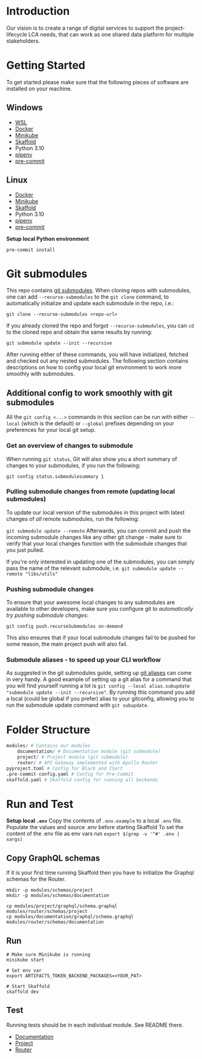# Introduction 
Our vision is to create a range of digital services to support the project-lifecycle LCA needs, 
that can work as one shared data platform for multiple stakeholders.

# Getting Started
To get started please make sure that the following pieces of software are installed on your machine.

## Windows
* [WSL](https://docs.microsoft.com/en-us/windows/wsl/install-win10)
* [Docker](https://docs.docker.com/desktop/windows/install/)
* [Minikube](https://minikube.sigs.k8s.io/docs/start/)
* [Skaffold](https://skaffold.dev/docs/install/#standalone-binary)
* Python 3.10
* [pipenv](https://pipenv.pypa.io/en/latest/#install-pipenv-today)
* [pre-commit](https://pre-commit.com/#installation)

## Linux
* [Docker](https://docs.docker.com/engine/install/ubuntu/)
* [Minikube](https://minikube.sigs.k8s.io/docs/start/)
* [Skaffold](https://skaffold.dev/docs/install/#standalone-binary)
* Python 3.10
* [pipenv](https://pipenv.pypa.io/en/latest/#install-pipenv-today)
* [pre-commit](https://pre-commit.com/#installation)


**Setup local Python environment**
```shell
pre-commit install
```

# Git submodules

This repo contains [git submodules](https://git-scm.com/book/en/v2/Git-Tools-Submodules). When cloning repos with submodules, one can add `--recurse-submodules` to the `git clone` command, to automatically initialize and update each submodule in the repo, i.e.:

`git clone --recurse-submodules <repo-url>`

If you already cloned the repo and forgot `--recurse-submodules`, you can `cd` to the cloned repo and obtain the same results by running:

`git submodule update --init --recursive`

After running either of these commands, you will have initialized, fetched and checked out any nested submodules. The following section contains descriptions on how to config your local git environment to work more smoothly with submodules.

## Additional config to work smoothly with git submodules
All the `git config <...>` commands in this section can be run with either `--local` (which is the default) or `--global` prefixes depending on your preferences for your local git setup.

### Get an overview of changes to submodule
When running `git status`, Git will also show you a short summary of changes to your submodules, if you run the following:

`git config status.submodulesummary 1`

### Pulling submodule changes from remote (updating local submodules)
To update our local version of the submodules in this project with latest changes of *all* remote submodules, run the following:

`git submodule update --remote`
Afterwards, you can commit and push the incoming submodule changes like any other git change - make sure to verify that your local changes function with the submodule changes that you just pulled.

If you're only interested in updating one of the submodules, you can simply pass the name of the relevant submodule, i.e. `git submodule update --remote "libs/utils"`

### Pushing submodule changes
To ensure that your awesome local changes to any submodules are available to other developers, make sure you configure git to _automatically try pushing submodule changes_:

`git config push.recurseSubmodules on-demand`

This also ensures that if your local submodule changes fail to be pushed for some reason, the main project push will also fail.

### Submodule aliases - to speed up your CLI workflow

As suggested in the git submodules guide, setting up [git aliases](https://git-scm.com/book/en/v2/Git-Tools-Submodules#:~:text=may%20be%20useful.-,Useful%20Aliases,-You%20may%20want) can come in very handy. A good example of setting up a git alias for a command that you will find yourself running a lot is `git config --local alias.subupdate "submodule update --init --recursive"`. By running this command you add a local (could be global if you prefer) alias to your gitconfig, allowing you to run the submodule update command with `git subupdate`.

# Folder Structure
```python
modules/ # Contains our modules
    documentation/ # Documentation module (git submodule)
    project/ # Project module (git submodule)
    router/ # API Gateway implemented with Apollo Router
pyproject.toml # Config for Black and ISort
.pre-commit-config.yaml # Config for Pre-Commit
skaffold.yaml # Skaffold config for running all backends
```

# Run and Test

**Setup local `.env`**
Copy the contents of `.env.example` to a local `.env` file.
Populate the values and source .env before starting Skaffold
To set the content of the .env file as env vars run `export $(grep -v '^#' .env | xargs)`

## Copy GraphQL schemas
If it is your first time running Skaffold then you have to initialize the Graphql schemas for the Router.
```shell
mkdir -p modules/schemas/project
mkdir -p modules/schemas/documentation

cp modules/project/graphql/schema.graphql modules/router/schemas/project
cp modules/documentation/graphql/schema.graphql modules/router/schemas/documentation

```
## Run
```shell
# Make sure Minikube is running
minikube start

# Set env var
export ARTIFACTS_TOKEN_BACKEND_PACKAGES=<YOUR_PAT>

# Start Skaffold
skaffold dev
```

## Test
Running tests should be in each individual module. See README there.
* [Documentation](./modules/documentation/README.md)
* [Project](./modules/project/README.md)
* [Router](./modules/router/README.md)
